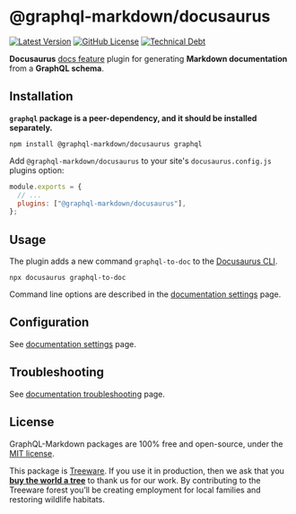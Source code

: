 # @graphql-markdown/docusaurus

[![Latest Version](https://img.shields.io/npm/v/@graphql-markdown/docusaurus?style=flat)](https://www.npmjs.com/package/@graphql-markdown/docusaurus)
[![GitHub License](https://img.shields.io/github/license/graphql-markdown/graphql-markdown?style=flat)](https://raw.githubusercontent.com/graphql-markdown/graphql-markdown/main/LICENSE)
[![Technical Debt](https://sonarcloud.io/api/project_badges/measure?project=graphql-markdown_docusaurus&metric=sqale_index)](https://sonarcloud.io/summary/new_code?id=graphql-markdown_docusaurus)
<!--
[![Coverage](https://sonarcloud.io/api/project_badges/measure?project=graphql-markdown_docusaurus&metric=coverage)](https://sonarcloud.io/summary/new_code?id=graphql-markdown_docusaurus)
[![Mutation Score](https://img.shields.io/endpoint?label=mutation%20score&style=flat&url=https%3A%2F%2Fbadge-api.stryker-mutator.io%2Fgithub.com%2Fgraphql-markdown%2Fgraphql-markdown%2Fmain%3Fmodule%3Ddocusarus)](https://dashboard.stryker-mutator.io/reports/github.com/graphql-markdown/graphql-markdown/main?module=docusarus)
-->

**Docusaurus** [docs feature](https://docusaurus.io/docs/docs-introduction) plugin for generating **Markdown documentation** from a **GraphQL schema**.

## Installation

**`graphql` package is a peer-dependency, and it should be installed separately.**

```shell
npm install @graphql-markdown/docusaurus graphql
```

Add `@graphql-markdown/docusaurus` to your site's `docusaurus.config.js` plugins option:

```js
module.exports = {
  // ...
  plugins: ["@graphql-markdown/docusaurus"],
};
```

## Usage

The plugin adds a new command `graphql-to-doc` to the [Docusaurus CLI](https://docusaurus.io/docs/cli).

```shell
npx docusaurus graphql-to-doc
```

Command line options are described in the [documentation settings](https://graphql-markdown.dev/docs/settings) page.

## Configuration

See [documentation settings](https://graphql-markdown.dev/docs/settings) page.

## Troubleshooting

See [documentation troubleshooting](https://graphql-markdown.dev/docs/troubleshooting) page.

## License

GraphQL-Markdown packages are 100% free and open-source, under the [MIT license](https://github.com/graphql-markdown/graphql-markdown/blob/main/LICENSE).

This package is [Treeware](https://treeware.earth). If you use it in production, then we ask that you [**buy the world a tree**](https://plant.treeware.earth/graphql-markdown/graphql-markdown) to thank us for our work. By contributing to the Treeware forest you’ll be creating employment for local families and restoring wildlife habitats.
